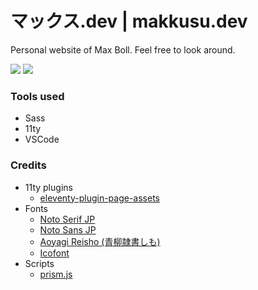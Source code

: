 # マックス.dev | makkusu.dev

Personal website of Max Boll. Feel free to look around.

![](https://img.shields.io/badge/version-v1.0.0-brightgreen)
![](https://img.shields.io/badge/updated-15.12.2021-brightgreen)

### Tools used

- Sass
- 11ty
- VSCode

### Credits

- 11ty plugins
    - [eleventy-plugin-page-assets](https://github.com/maxboeck/eleventy-plugin-page-assets)
- Fonts
    - [Noto Serif JP](https://fonts.google.com/noto/specimen/Noto+Serif+JP)
    - [Noto Sans JP](https://fonts.google.com/noto/specimen/Noto+Sans+JP)
    - [Aoyagi Reisho (青柳隷書しも)](http://opentype.jp/aoyagireisho.htm)
    - [Icofont](https://icofont.com)
- Scripts
    - [prism.js](https://prismjs.com)